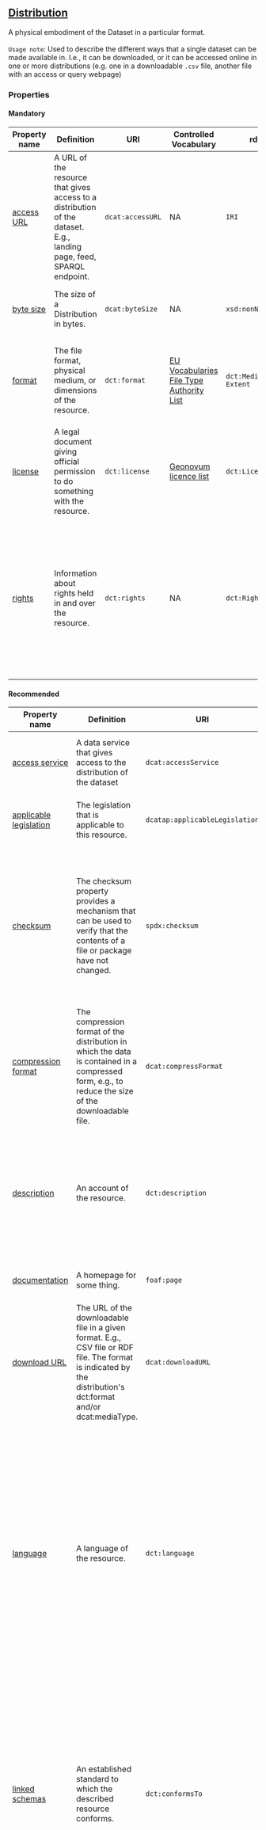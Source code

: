 ## [Distribution](http://www.w3.org/ns/dcat#Distribution)

A physical embodiment of the Dataset in a particular format. <br><br>
`Usage note`: Used to describe the different ways that a single dataset can be made available in. I.e., it can be downloaded, or it can be accessed online in one or more distributions (e.g. one in a downloadable `.csv` file, another file with an access or query webpage)

### Properties

#### Mandatory

<table>
  <thead>
    <tr>
      <th>Property name</th>
      <th>Definition</th>
      <th>URI</th>
      <th>Controlled Vocabulary</th>
      <th>rdfs:Range</th>
      <th>Usage Note</th>
      <th>Cardinality</th>
      <th>Example</th>
    </tr>
  </thead>
  <tbody>
    <tr>
      <td><a href="https://www.w3.org/TR/vocab-dcat-3/#Property:distribution_access_url">access URL</a></td>
      <td>A URL of the resource that gives access to a distribution of the dataset. E.g., landing page, feed, SPARQL endpoint.</td>
      <td><code>dcat:accessURL</code></td>
      <td>NA</td>
      <td><code>IRI</code></td>
      <td>Add a link that points to where the dataset can be found. If it's hosted in a Data Repository, include the link to its entry. For datasets not in a repository (like registries), but still available for secondary use, provide a link to an access request form or a webpage with instructions for accessing the data.</td>
      <td>1</td>
      <td>NA</td>
    </tr>
    <tr>
      <td><a href="https://semiceu.github.io/DCAT-AP/releases/3.0.0/#Distribution.bytesize">byte size</a></td>
      <td>The size of a Distribution in bytes.</td>
      <td><code>dcat:byteSize</code></td>
      <td>NA</td>
      <td><code>xsd:nonNegativeInteger</code></td>
      <td>Describes the size of the distribution (the actual file) in bytes, and is therefore expressed as a non-negative integer. If the actual size is not know, it can be estimated.</td>
      <td>1</td>
      <td>NA</td>
    </tr>
    <tr>
      <td><a href="http://purl.org/dc/terms/format">format</a></td>
      <td>The file format, physical medium, or dimensions of the resource.</td>
      <td><code>dct:format</code></td>
      <td><a href="http://publications.europa.eu/resource/authority/file-type">EU Vocabularies File Type Authority List</a></td>
      <td><code>dct:MediaType or Extent</code></td>
      <td>This property can be used to describe a media format in more detail than <code>media type</code> (using IANA media type) when needed. Instances of this property should use a URL, e.g., from the <a href="https://publications.europa.eu/resource/authority/file-type">File Type vocabulary</a>. For instance, for mzML files, the value of this property could be: <code>http://edamontology.org/format_3244</code></td>
      <td>1</td>
      <td><code>http://publications.europa.eu/resource/authority/file-type/TSV</code></td>
    </tr>
    <tr>
      <td><a href="http://purl.org/dc/terms/license">license</a></td>
      <td>A legal document giving official permission to do something with the resource.</td>
      <td><code>dct:license</code></td>
      <td><a href="https://definities.geostandaarden.nl/dcat-ap-nl/nl/">Geonovum licence list</a></td>
      <td><code>dct:LicenseDocument</code></td>
      <td>For public data, use a Creative Commons (CC) license (see <a href="https://definities.geostandaarden.nl/dcat-ap-nl/nl/">Geonovum options</a>). For most National Health Data Catalogue distributions, where data is not public, use the 'not open' license from Geonovum and specify data reuse agreements in the <code>dct:rights</code> property.</td>
      <td>1</td>
      <td>NA</td>
    </tr>
    <tr>
      <td><a href="http://purl.org/dc/terms/rights">rights</a></td>
      <td>Information about rights held in and over the resource.</td>
      <td><code>dct:rights</code></td>
      <td>NA</td>
      <td><code>dct:RightsStatement</code></td>
      <td>A statement that concerns all rights not addressed in fields <code>license</code> or <code>access rights</code>. In case of not open data (as specified in the <code>dct:licence</code> property), further agreements regarding data reuse (e.g., Data Transfer Agreement, DTA) should be stated in this property. <br> The rights statement should be a free-text statement placed at a web-accessible location such that the value of this property is the IRI pointing to that statement. <br> Current status: This recommendation on how to state data transfer/reuse conditions will be piloted in 2025.</td>
      <td>1</td>
      <td>NA</td>
    </tr>
  </tbody>
</table>

#### Recommended 

<table>
  <thead>
    <tr>
      <th>Property name</th>
      <th>Definition</th>
      <th>URI</th>
      <th>Controlled Vocabulary</th>
      <th>rdfs:Range</th>
      <th>Usage Note</th>
      <th>Cardinality</th>
      <th>Example</th>
    </tr>
  </thead>
  <tbody>
    <tr>
      <td><a href="https://www.w3.org/TR/vocab-dcat-3/#Property:distribution_access_service">access service</a></td>
      <td>A data service that gives access to the distribution of the dataset</td>
      <td><code>dcat:accessService</code></td>
      <td>NA</td>
      <td><code>dcat:DataService</code></td>
      <td>This property links the distribution class to the corresponding data service(s).</td>
      <td>0..1</td>
      <td>NA</td>
    </tr>
    <tr>
      <td><a href="https://semiceu.github.io/DCAT-AP/r5r/releases/3.0.0/#applicableLegislation">applicable legislation</a></td>
      <td>The legislation that is applicable to this resource.</td>
      <td><code>dcatap:applicableLegislation</code></td>
      <td>NA</td>
      <td><code>eli:LegalResource</code></td>
      <td>The legislation that mandates the creation or management of the Distribution.</td>
      <td>0..*</td>
      <td>NA</td>
    </tr>
    <tr>
      <td><a href="https://spdx.org/rdf/spdx-terms-v2.2/#d4e1930">checksum</a></td>
      <td>The checksum property provides a mechanism that can be used to verify that the contents of a file or package have not changed.</td>
      <td><code>spdx:checksum</code></td>
      <td>NA</td>
      <td><code>spdx:Checksum</code></td>
      <td>The checksum is related to the downloadURL. This property makes use of the <code>spdx:Checksum</code> class, which itself has two properties to indicate checksum algorithm and checksum value (see <a href="linkto:checksum">Checksum</a> class for further details).</td>
      <td>0..1</td>
      <td>NA</td>
    </tr>
    <tr>
      <td><a href="https://semiceu.github.io/DCAT-AP/releases/3.0.0/#Distribution.compressionformat">compression format</a></td>
      <td>The compression format of the distribution in which the data is contained in a compressed form, e.g., to reduce the size of the downloadable file.</td>
      <td><code>dcat:compressFormat</code></td>
      <td><a href="http://www.iana.org/assignments/media-types/media-types.xhtml">IANA Media Types</a></td>
      <td><code>dct:MediaType</code></td>
      <td>It MUST be expressed using a media type as defined in the official register of media types managed by <a href="https://www.iana.org/assignments/media-types/media-types.xhtml">IANA</a>.</td>
      <td>0..1</td>
      <td>NA</td>
    </tr>
    <tr>
      <td><a href="http://purl.org/dc/terms/description">description</a></td>
      <td>An account of the resource.</td>
      <td><code>dct:description</code></td>
      <td>NA</td>
      <td><code>rdfs:Literal</code></td>
      <td>Provide specific details about the distribution here, complementing the description of the related Dataset. This field can be repeated for different language versions of the description.</td>
      <td>0..*</td>
      <td>NA</td>
    </tr>
    <tr>
      <td><a href="http://xmlns.com/foaf/spec/#term_page">documentation</a></td>
      <td>A homepage for some thing.</td>
      <td><code>foaf:page</code></td>
      <td>NA</td>
      <td><code>foaf:Document (IRI)</code></td>
      <td>This page can contain additional information about the distribution.</td>
      <td>0..*</td>
      <td>NA</td>
    </tr>
    <tr>
      <td><a href="https://www.w3.org/TR/vocab-dcat-3/#Property:distribution_download_url">download URL</a></td>
      <td>The URL of the downloadable file in a given format. E.g., CSV file or RDF file. The format is indicated by the distribution's dct:format and/or dcat:mediaType.</td>
      <td><code>dcat:downloadURL</code></td>
      <td>NA</td>
      <td><code>IRI</code></td>
      <td>If the dataset is openly accessible and available in a repository, you can directly include a link to the downloadable file here.</td>
      <td>0..1</td>
      <td>NA</td>
    </tr>
    <tr>
      <td><a href="http://purl.org/dc/terms/language">language</a></td>
      <td>A language of the resource.</td>
      <td><code>dct:language</code></td>
      <td><a href="http://publications.europa.eu/resource/authority/language">EU Vocabularies Language Authority List</a></td>
      <td><code>dct:LinguisticSystem (IRI)</code></td>
      <td>Indicates the natural language used in the Distribution, indicated with a value from the EU controlled vocabulary. Not all distributions might have a language, for example, imaging data. <br> Note that here the Health-RI model diverges from DCAT-AP NL, which allows a maximum of 1 language per Distribution. The Health-RI model allows multiple languages in the same Distribution.</td>
      <td>0..*</td>
      <td>NA</td>
    </tr>
    <tr>
      <td><a href="http://purl.org/dc/terms/conformsTo">linked schemas</a></td>
      <td>An established standard to which the described resource conforms.</td>
      <td><code>dct:conformsTo</code></td>
      <td>NA</td>
      <td><code>dct:Standard (IRI)</code></td>
      <td>This property SHOULD be used to indicate the model, schema, ontology, view, or profile to which this representation of a dataset conforms, in a machine-readable form. This is generally a complementary concern to the media-type or format. Use a reference to the official publication of the respective schema.</td>
      <td>0..*</td>
      <td>NA</td>
    </tr>
    <tr>
      <td><a href="https://www.w3.org/TR/vocab-dcat-3/#Property:distribution_media_type">media type</a></td>
      <td>The media type of the distribution as defined by IANA. [<a href="https://www.w3.org/TR/vocab-dcat-3/#bib-iana-media-types">IANA-MEDIA-TYPES</a>].</td>
      <td><code>dcat:mediaType</code></td>
      <td><a href="https://www.w3.org/TR/vocab-dcat-3/#bib-iana-media-types">IANA media types</a></td>
      <td><code>IRI</code></td>
      <td>Use the specified vocabularies, prioritizing <a href="https://www.w3.org/TR/vocab-dcat-3/#bib-iana-media-types">IANA media types</a> whenever possible. If unavailable, consider other ontologies, such as <a href="https://bioportal.bioontology.org/ontologies/ZONMW-GENERIC/?p=classes&conceptid=http%3A%2F%2Fpurl.org%2Fzonmw%2Fgeneric%2F10105">ZonMw generic terms</a>, to describe the format. If IANA media types do not sufficiently describe the format, use "format" to describe it in more detail.</td>
      <td>0..1</td>
      <td><code>https://www.iana.org/assignments/media-types/text/csv</code></td>
    </tr>
    <tr>
      <td><a href="http://purl.org/dc/terms/modified">modification date</a></td>
      <td>Date on which the resource was changed.</td>
      <td><code>dct:modified</code></td>
      <td>NA</td>
      <td><code>xsd:dateTime</code></td>
      <td>NA</td>
      <td>0..1</td>
      <td>NA</td>
    </tr>
    <tr>
      <td><a href="https://semiceu.github.io/DCAT-AP/releases/3.0.0/#Distribution.packagingformat">packaging format</a></td>
      <td>The package format of the distribution in which one or more data files are grouped together, e.g., to enable a set of related files to be downloaded together.</td>
      <td><code>dcat:packageFormat</code></td>
      <td><a href="https://www.w3.org/TR/vocab-dcat-3/#bib-iana-media-types">IANA media types</a></td>
      <td><code>dct:MediaType</code></td>
      <td>It SHOULD be expressed using a media type as defined in the official register of media types managed by IANA.</td>
      <td>0..1</td>
      <td>NA</td>
    </tr>
    <tr>
      <td><a href="http://purl.org/dc/terms/issued">release date</a></td>
      <td>Date of formal issuance of the resource.</td>
      <td><code>dct:issued</code></td>
      <td>NA</td>
      <td><code>xsd:dateTime</code></td>
      <td>The date the dataset distribution was issued.</td>
      <td>0..1</td>
      <td>NA</td>
    </tr>
    <tr>
      <td><a href="https://healthdcat-ap.github.io/#Dataset.retentionPeriod">retention period</a></td>
      <td>A temporal period in which the dataset is available for secondary use.</td>
      <td><code>healthdcatap:retentionPeriod</code></td>
      <td>NA</td>
      <td><code>dct:PeriodOfTime</code></td>
      <td>This property makes use of the class <code>dct:PeriodOfTime</code>, in which a start and end date should be provided.</td>
      <td>0..1</td>
      <td>NA</td>
    </tr>
    <tr>
      <td><a href="https://www.w3.org/ns/legacy_adms#status">status</a></td>
      <td>The status of the Asset in the context of a particular workflow process.</td>
      <td><code>adms:status</code></td>
      <td><a href="http://publications.europa.eu/resource/authority/distribution-status">EU Vocabularies Distribution Status Authority List</a></td>
      <td><code>skos:Concept</code></td>
      <td>It MUST take one of the values: Completed, Deprecated, Under Development, Withdrawn, from the provided controlled vocabulary.</td>
      <td>0..1</td>
      <td>NA</td>
    </tr>
    <tr>
      <td><a href="https://semiceu.github.io/DCAT-AP/releases/3.0.0/#Distribution.temporalresolution">temporal resolution</a></td>
      <td>Minimum time period resolvable in the dataset.</td>
      <td><code>dcat:temporalResolution</code></td>
      <td>NA</td>
      <td><code>xsd:duration</code></td>
      <td>If applicable, this property indicates the minimum time period resolvable in the dataset distribution, expressed in <code>xsd:duration</code> format (see for more information <a href="https://www.w3schools.com/xml/schema_dtypes_date.asp">here</a>)</td>
      <td>0..1</td>
      <td>NA</td>
    </tr>
    <tr>
      <td><a href="http://purl.org/dc/terms/title">title</a></td>
      <td>A name given to the resource.</td>
      <td><code>dct:title</code></td>
      <td>NA</td>
      <td><code>rdfs:Literal</code></td>
      <td>A title given to the distribution. This property can be repeated to provide names in parallel languages.</td>
      <td>0..*</td>
      <td>Data Access Request of Healthy Brain study</td>
    </tr>
  </tbody>
</table>
